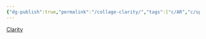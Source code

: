 ```yaml
---
{"dg-publish":true,"permalink":"/collage-clarity/","tags":["c/AR","c/speaker","c/woman","c/face","c/abstract","c/colorfull","c/microphone"],"created":"2024-01-09T08:55:26.849-05:00","updated":"2024-01-09T08:56:01.640-05:00"}
---
```



[Clarity](https://www.instagram.com/p/Cv7Ua5dO-8O/)
